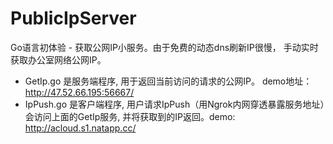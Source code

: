 # PublicIpServer
Go语言初体验 - 获取公网IP小服务。由于免费的动态dns刷新IP很慢， 手动实时获取办公室网络公网IP。 

* GetIp.go 是服务端程序, 用于返回当前访问的请求的公网IP。 demo地址： http://47.52.66.195:56667/
* IpPush.go 是客户端程序, 用户请求IpPush（用Ngrok内网穿透暴露服务地址）会访问上面的GetIp服务, 并将获取到的IP返回。demo: http://acloud.s1.natapp.cc/


